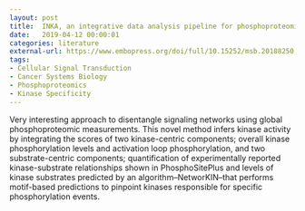 ```yaml
---
layout: post
title:  INKA, an integrative data analysis pipeline for phosphoproteomic inference of active kinases Robin
date:   2019-04-12 00:00:01
categories: literature
external-url: https://www.embopress.org/doi/full/10.15252/msb.20188250
tags:
- Cellular Signal Transduction
- Cancer Systems Biology
- Phosphoproteomics
- Kinase Specificity
---
```

Very interesting approach to disentangle signaling networks using global phosphoproteomic measurements. This novel method infers kinase activity by integrating the scores of two kinase-centric components; overall kinase phosphorylation levels and activation loop phosphorylation, and two substrate-centric components; quantification of experimentally reported kinase-substrate relationships shown in PhosphoSitePlus and levels of kinase substrates predicted by an algorithm–NetworKIN–that performs motif-based predictions to pinpoint kinases responsible for specific phosphorylation events. 
